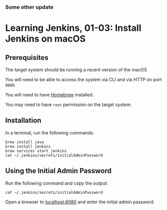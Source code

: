### Some other update 

# Learning Jenkins, 01-03: Install Jenkins on macOS

## Prerequisites
The target system should be running a recent version of the macOS

You will need to be able to access the system via CLI and via HTTP on port `8080`.

You will need to have [Homebrew](https://brew.sh/) installed.

You may need to have `root` permission on the target system.

## Installation
In a terminal, run the following commands:
```
brew install java
brew install jenkins
brew services start jenkins
cat ~/.jenkins/secrets/initialAdminPassword
```

## Using the Initial Admin Password
Run the following command and copy the output:
```
cat ~/.jenkins/secrets/initialAdminPassword
```

Open a browser to [localhost:8080](http://localhost:8080) and enter the initial admin password.
